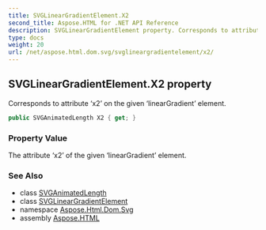 ```yaml
---
title: SVGLinearGradientElement.X2
second_title: Aspose.HTML for .NET API Reference
description: SVGLinearGradientElement property. Corresponds to attribute x2 on the given linearGradient element
type: docs
weight: 20
url: /net/aspose.html.dom.svg/svglineargradientelement/x2/
---
```

## SVGLinearGradientElement.X2 property

Corresponds to attribute ‘x2’ on the given ‘linearGradient’ element.

```csharp
public SVGAnimatedLength X2 { get; }
```

### Property Value

The attribute ‘x2’ of the given ‘linearGradient’ element.

### See Also

* class [SVGAnimatedLength](../../../aspose.html.dom.svg.datatypes/svganimatedlength/)
* class [SVGLinearGradientElement](../)
* namespace [Aspose.Html.Dom.Svg](../../svglineargradientelement/)
* assembly [Aspose.HTML](../../../)
